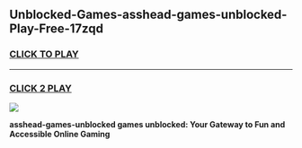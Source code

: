
## Unblocked-Games-asshead-games-unblocked-Play-Free-17zqd
<h3>
<a href="https://premium76.site?title=asshead-games-unblocked&ref=19M">CLICK TO PLAY</a></h3>
<hr>

<h3>
<a href="https://premium76.site?title=asshead-games-unblocked&ref=19M">CLICK 2 PLAY</a>
  
</h3>

<a href="https://premium76.site?title=asshead-games-unblocked&ref=19M"><img src="https://clearcache.store/games.png"></a>


**asshead-games-unblocked games unblocked: Your Gateway to Fun and Accessible Online Gaming**

